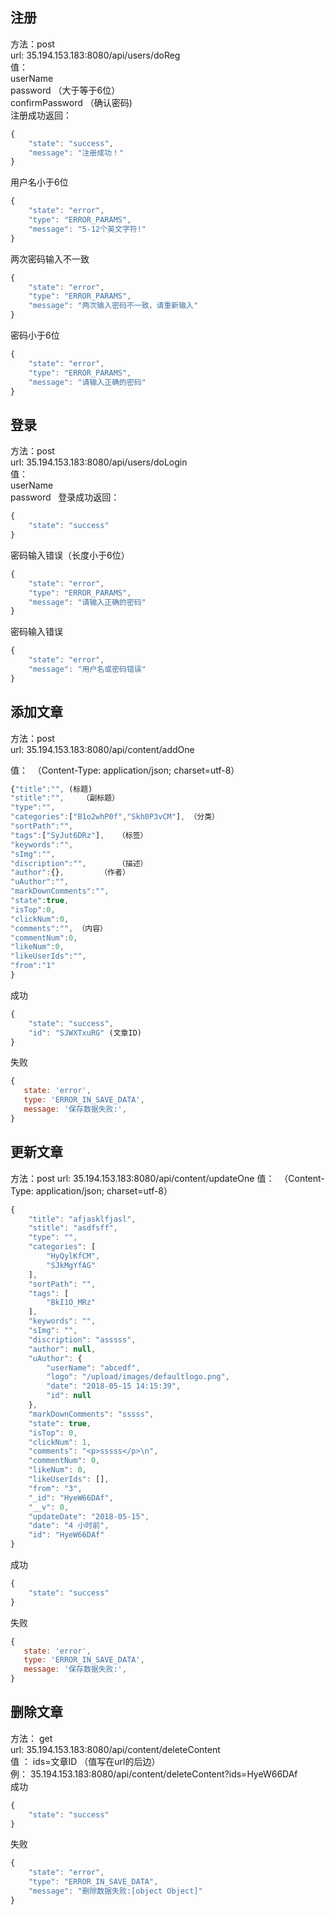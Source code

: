 ## 注册
方法：post  
url: 35.194.153.183:8080/api/users/doReg  
值：  
userName   
password （大于等于6位）  
confirmPassword （确认密码)  
注册成功返回：  
```javascript
{
    "state": "success",
    "message": "注册成功！"
}
```
用户名小于6位
```javascript
{
    "state": "error",
    "type": "ERROR_PARAMS",
    "message": "5-12个英文字符!"
}
```
两次密码输入不一致
```javascript
{
    "state": "error",
    "type": "ERROR_PARAMS",
    "message": "两次输入密码不一致，请重新输入"
}
```
密码小于6位
```javascript
{
    "state": "error",
    "type": "ERROR_PARAMS",
    "message": "请输入正确的密码"
}
```
## 登录
方法：post  
url: 35.194.153.183:8080/api/users/doLogin  
值：  
userName   
 password  
登录成功返回：  
```javascript
{
    "state": "success"
}
```
密码输入错误（长度小于6位）
```javascript
{
    "state": "error",
    "type": "ERROR_PARAMS",
    "message": "请输入正确的密码"
}
```
密码输入错误
```javascript
{
    "state": "error",
    "message": "用户名或密码错误"
}
```
## 添加文章  
方法：post  
url: 35.194.153.183:8080/api/content/addOne

值：  （Content-Type: application/json; charset=utf-8）
```javascript
{"title":"", (标题)
"stitle":"",    （副标题）
"type":"",
"categories":["B1o2whP0f","Skh0P3vCM"], （分类）
"sortPath":"",
"tags":["SyJut6DRz"],   （标签）
"keywords":"",
"sImg":"",
"discription":"",       （描述）
"author":{},        （作者）
"uAuthor":"",
"markDownComments":"",
"state":true,
"isTop":0,
"clickNum":0,
"comments":"", （内容）
"commentNum":0,
"likeNum":0,
"likeUserIds":"",
"from":"1"
}
```
成功
```javascript
{
    "state": "success",
    "id": "SJWXTxuRG" (文章ID)
}
```
失败
```javascript
{
   state: 'error',
   type: 'ERROR_IN_SAVE_DATA',
   message: '保存数据失败:',
}
```
## 更新文章  
方法：post
url: 35.194.153.183:8080/api/content/updateOne
值：  （Content-Type: application/json; charset=utf-8）
```javascript
{
    "title": "afjasklfjasl",
    "stitle": "asdfsff",
    "type": "",
    "categories": [
        "HyQylKfCM",
        "SJkMgYfAG"
    ],
    "sortPath": "",
    "tags": [
        "BkI1O_MRz"
    ],
    "keywords": "",
    "sImg": "",
    "discription": "asssss",
    "author": null,
    "uAuthor": {
        "userName": "abcedf",
        "logo": "/upload/images/defaultlogo.png",
        "date": "2018-05-15 14:15:39",
        "id": null
    },
    "markDownComments": "sssss",
    "state": true,
    "isTop": 0,
    "clickNum": 1,
    "comments": "<p>sssss</p>\n",
    "commentNum": 0,
    "likeNum": 0,
    "likeUserIds": [],
    "from": "3",
    "_id": "HyeW66DAf",
    "__v": 0,
    "updateDate": "2018-05-15",
    "date": "4 小时前",
    "id": "HyeW66DAf"
}
```
成功
```javascript
{
    "state": "success"
}
```
失败
```javascript
{
   state: 'error',
   type: 'ERROR_IN_SAVE_DATA',
   message: '保存数据失败:',
}
```
## 删除文章 
方法： get  
url: 35.194.153.183:8080/api/content/deleteContent  
值 ： ids=文章ID （值写在url的后边）  
例： 35.194.153.183:8080/api/content/deleteContent?ids=HyeW66DAf  
成功
```javascript
{
    "state": "success"
}
```
失败
```javascript
{
    "state": "error",
    "type": "ERROR_IN_SAVE_DATA",
    "message": "删除数据失败:[object Object]"
}
```
